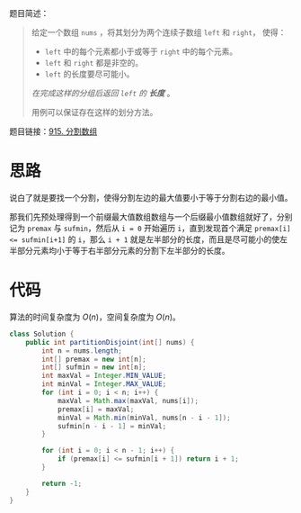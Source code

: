 题目简述：

> 给定一个数组 `nums` ，将其划分为两个连续子数组 `left` 和 `right`， 使得：
>
> - `left` 中的每个元素都小于或等于 `right` 中的每个元素。
> - `left` 和 `right` 都是非空的。
> - `left` 的长度要尽可能小。
>
> *在完成这样的分组后返回 `left` 的 **长度*** 。
>
> 用例可以保证存在这样的划分方法。

题目链接：[915. 分割数组](https://leetcode.cn/problems/partition-array-into-disjoint-intervals/)

# 思路

说白了就是要找一个分割，使得分割左边的最大值要小于等于分割右边的最小值。

那我们先预处理得到一个前缀最大值数组数组与一个后缀最小值数组就好了，分别记为 `premax` 与 `sufmin`，然后从 `i = 0` 开始遍历 `i`，直到发现首个满足 `premax[i] <= sufmin[i+1]` 的 `i`，那么 `i + 1` 就是左半部分的长度，而且是尽可能小的使左半部分元素均小于等于右半部分元素的分割下左半部分的长度。

# 代码

算法的时间复杂度为 $O(n)$，空间复杂度为 $O(n)$。

```java
class Solution {
    public int partitionDisjoint(int[] nums) {
        int n = nums.length;
        int[] premax = new int[n];
        int[] sufmin = new int[n];
        int maxVal = Integer.MIN_VALUE;
        int minVal = Integer.MAX_VALUE;
        for (int i = 0; i < n; i++) {
            maxVal = Math.max(maxVal, nums[i]);
            premax[i] = maxVal;
            minVal = Math.min(minVal, nums[n - i - 1]);
            sufmin[n - i - 1] = minVal;
        }

        for (int i = 0; i < n - 1; i++) {
            if (premax[i] <= sufmin[i + 1]) return i + 1;
        }

        return -1;
    }
}
```